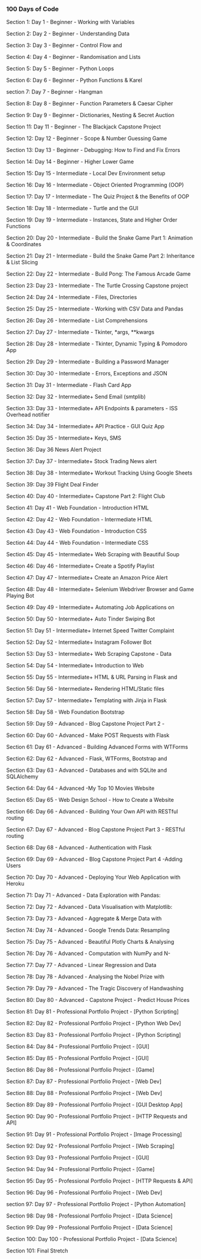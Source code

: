 ### 100 Days of Code



Section 1: Day 1 - Beginner - Working with Variables

Section 2: Day 2 - Beginner - Understanding Data

Section 3: Day 3 - Beginner - Control Flow and

Section 4: Day 4 - Beginner - Randomisation and Lists

Section 5: Day 5 - Beginner - Python Loops

Section 6: Day 6 - Beginner - Python Functions & Karel

section 7: Day 7 - Beginner - Hangman

Section 8: Day 8 - Beginner - Function Parameters & Caesar Cipher

Section 9: Day 9 - Beginner - Dictionaries, Nesting & Secret Auction

Section 11: Day 11 - Beginner - The Blackjack Capstone Project

Section 12: Day 12 - Beginner - Scope & Number Guessing Game

Section 13: Day 13 - Beginner - Debugging: How to Find and Fix Errors

Section 14: Day 14 - Beginner - Higher Lower Game

Section 15: Day 15 - Intermediate - Local Dev Environment setup

Section 16: Day 16 - Intermediate - Object Oriented Programming (OOP)

Section 17: Day 17 - Intermediate - The Quiz Project & the Benefits of OOP

Section 18: Day 18 - Intermediate - Turtle and the GUI

Section 19: Day 19 - Intermediate - Instances, State and Higher Order Functions

Section 20: Day 20 - Intermediate - Build the Snake Game Part 1: Animation & Coordinates

Section 21: Day 21 - Intermediate - Build the Snake Game Part 2: Inheritance & List Slicing

Section 22: Day 22 - Intermediate - Build Pong: The Famous Arcade Game

Section 23: Day 23 - Intermediate - The Turtle Crossing Capstone project

Section 24: Day 24 - Intermediate - Files, Directories

Section 25: Day 25 - Intermediate - Working with CSV Data and Pandas

Section 26: Day 26 - Intermediate - List Comprehensions

Section 27: Day 27 - Intermediate - Tkinter, *args, **kwargs

Section 28: Day 28 - Intermediate - Tkinter, Dynamic Typing & Pomodoro App

Section 29: Day 29 - Intermediate - Building a Password Manager

Section 30: Day 30 - Intermediate - Errors, Exceptions and JSON

Section 31: Day 31 - Intermediate - Flash Card App

Section 32: Day 32 - Intermediate+ Send Email (smtplib)

Section 33: Day 33 - Intermediate+ API Endpoints & parameters - ISS Overhead notifier

Section 34: Day 34 - Intermediate+ API Practice - GUI Quiz App

Section 35: Day 35 - Intermediate+ Keys, SMS

Section 36: Day 36 News Alert Project

Section 37: Day 37 - Intermediate+ Stock Trading News alert

Section 38: Day 38 - Intermediate+ Workout Tracking Using Google Sheets

Section 39: Day 39 Flight Deal Finder

Section 40: Day 40 - Intermediate+ Capstone Part 2: Flight Club

Section 41: Day 41 - Web Foundation - Introduction HTML

Section 42: Day 42 - Web Foundation - Intermediate HTML

Section 43: Day 43 - Web Foundation - Introduction CSS

Section 44: Day 44 - Web Foundation - Intermediate CSS

Section 45: Day 45 - Intermediate+ Web Scraping with Beautiful Soup

Section 46: Day 46 - Intermediate+ Create a Spotify Playlist

Section 47: Day 47 - Intermediate+ Create an Amazon Price Alert

Section 48: Day 48 - Intermediate+ Selenium Webdriver Browser and Game Playing Bot

Section 49: Day 49 - Intermediate+ Automating Job Applications on

Section 50: Day 50 - Intermediate+ Auto Tinder Swiping Bot

Section 51: Day 51 - Intermediate+ Internet Speed Twitter Complaint

Section 52: Day 52 - Intermediate+ Instagram Follower Bot

Section 53: Day 53 - Intermediate+ Web Scraping Capstone - Data

Section 54: Day 54 - Intermediate+ Introduction to Web

Section 55: Day 55 - Intermediate+ HTML & URL Parsing in Flask and

Section 56: Day 56 - Intermediate+ Rendering HTML/Static files

Section 57: Day 57 - Intermediate+ Templating with Jinja in Flask

Section 58: Day 58 - Web Foundation Bootstrap

Section 59: Day 59 - Advanced - Blog Capstone Project Part 2 -

Section 60: Day 60 - Advanced - Make POST Requests with Flask

Section 61: Day 61 - Advanced - Building Advanced Forms with WTForms

Section 62: Day 62 - Advanced - Flask, WTForms, Bootstrap and

Section 63: Day 63 - Advanced - Databases and with SQLite and SQLAlchemy

Section 64: Day 64 - Advanced -My Top 10 Movies Website

Section 65: Day 65 - Web Design School - How to Create a Website

Section 66: Day 66 - Advanced - Building Your Own API with RESTful routing

Section 67: Day 67 - Advanced - Blog Capstone Project Part 3 - RESTful routing

Section 68: Day 68 - Advanced - Authentication with Flask

Section 69: Day 69 - Advanced - Blog Capstone Project Part 4 -Adding Users

Section 70: Day 70 - Advanced - Deploying Your Web Application with Heroku

Section 71: Day 71 - Advanced - Data Exploration with Pandas:

Section 72: Day 72 - Advanced - Data Visualisation with Matplotlib:

Section 73: Day 73 - Advanced - Aggregate & Merge Data with

Section 74: Day 74 - Advanced - Google Trends Data: Resampling

Section 75: Day 75 - Advanced - Beautiful Plotly Charts & Analysing

Section 76: Day 76 - Advanced - Computation with NumPy and N-

Section 77: Day 77 - Advanced - Linear Regression and Data

Section 78: Day 78 - Advanced - Analysing the Nobel Prize with

Section 79: Day 79 - Advanced - The Tragic Discovery of Handwashing

Section 80: Day 80 - Advanced - Capstone Project - Predict House Prices

Section 81: Day 81 - Professional Portfolio Project - [Python Scripting]

Section 82: Day 82 - Professional Portfolio Project - [Python Web Dev]

Section 83: Day 83 - Professional Portfolio Project - [Python Scripting]

Section 84: Day 84 - Professional Portfolio Project - [GUI]

Section 85: Day 85 - Professional Portfolio Project - [GUI]

Section 86: Day 86 - Professional Portfolio Project - [Game]

Section 87: Day 87 - Professional Portfolio Project - [Web Dev]

Section 88: Day 88 - Professional Portfolio Project - [Web Dev]

Section 89: Day 89 - Professional Portfolio Project - [GUI Desktop App]

Section 90: Day 90 - Professional Portfolio Project - [HTTP Requests and API]

Section 91: Day 91 - Professional Portfolio Project - [Image Processing]

Section 92: Day 92 - Professional Portfolio Project - [Web Scraping]

Section 93: Day 93 - Professional Portfolio Project - [GUI]

Section 94: Day 94 - Professional Portfolio Project - [Game]

Section 95: Day 95 - Professional Portfolio Project - [HTTP Requests & API]

Section 96: Day 96 - Professional Portfolio Project - [Web Dev]

section 97: Day 97 - Professional Portfolio Project - [Python Automation]

Section 98: Day 98 - Professional Portfolio Project - [Data Science]

Section 99: Day 99 - Professional Portfolio Project - [Data Science]

Section 100: Day 100 - Professional Portfolio Project - [Data Science]

Section 101: Final Stretch





